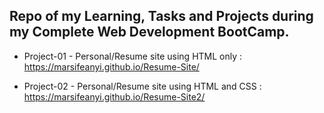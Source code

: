 ## Repo of my Learning, Tasks and Projects during my Complete Web Development BootCamp.

- Project-01 - Personal/Resume site using HTML only : https://marsifeanyi.github.io/Resume-Site/

* Project-02 - Personal/Resume site using HTML and CSS : https://marsifeanyi.github.io/Resume-Site2/

